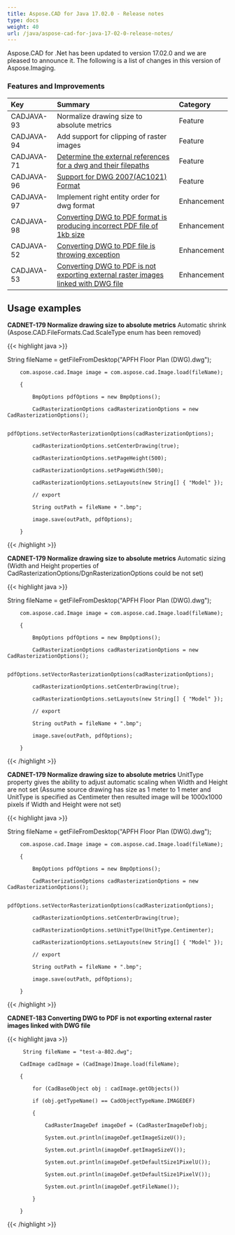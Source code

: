 ```yaml
---
title: Aspose.CAD for Java 17.02.0 - Release notes
type: docs
weight: 40
url: /java/aspose-cad-for-java-17-02-0-release-notes/
---
```


Aspose.CAD for .Net has been updated to version 17.02.0 and we are pleased to announce it.
The following is a list of changes in this version of Aspose.Imaging.

### **Features and Improvements**

|**Key**|**Summary**|**Category**|
| :- | :- | :- |
|CADJAVA-93|Normalize drawing size to absolute metrics|Feature|
|CADJAVA-94|Add support for clipping of raster images|Feature|
|CADJAVA-71|[Determine the external references for a dwg and their filepaths](https://forum.aspose.com/t/features-in-aspose-cad-and-possible-roadmap-for-additions/799)|Feature|
|CADJAVA-96|[Support for DWG 2007(AC1021) Format](https://forum.aspose.com/t/dwg-to-pdf-failed/4117)|Feature|
|CADJAVA-97|Implement right entity order for dwg format|Enhancement|
|CADJAVA-98|[Converting DWG to PDF format is producing incorrect PDF file of 1kb size](https://forum.aspose.com/t/convert-dwg-to-pdf-failed/820/1)|Enhancement|
|CADJAVA-52|[Converting DWG to PDF file is throwing exception](https://forum.aspose.com/t/pdf-result-seems-to-be-pixelated/812/1)|Enhancement|
|CADJAVA-53|[Converting DWG to PDF is not exporting external raster images linked with DWG file](https://forum.aspose.com/t/convert-a-dwg-to-pdf-with-included-external-references/815/1)|Enhancement|

## **Usage examples**

**CADNET-179 Normalize drawing size to absolute metrics**
Automatic shrink (Aspose.CAD.FileFormats.Cad.ScaleType enum has been removed)

{{< highlight java >}}

 String fileName = getFileFromDesktop("APFH Floor Plan (DWG).dwg");

        com.aspose.cad.Image image = com.aspose.cad.Image.load(fileName);

        {

            BmpOptions pdfOptions = new BmpOptions();

            CadRasterizationOptions cadRasterizationOptions = new CadRasterizationOptions();

            pdfOptions.setVectorRasterizationOptions(cadRasterizationOptions);

            cadRasterizationOptions.setCenterDrawing(true);

            cadRasterizationOptions.setPageHeight(500);

            cadRasterizationOptions.setPageWidth(500);

            cadRasterizationOptions.setLayouts(new String[] { "Model" });

            // export

            String outPath = fileName + ".bmp";

            image.save(outPath, pdfOptions);

        }

{{< /highlight >}}

**CADNET-179 Normalize drawing size to absolute metrics**
Automatic sizing (Width and Height properties of CadRasterizationOptions/DgnRasterizationOptions could be not set)

{{< highlight java >}}

 String fileName = getFileFromDesktop("APFH Floor Plan (DWG).dwg");

        com.aspose.cad.Image image = com.aspose.cad.Image.load(fileName);

        {

            BmpOptions pdfOptions = new BmpOptions();

            CadRasterizationOptions cadRasterizationOptions = new CadRasterizationOptions();

            pdfOptions.setVectorRasterizationOptions(cadRasterizationOptions);

            cadRasterizationOptions.setCenterDrawing(true);

            cadRasterizationOptions.setLayouts(new String[] { "Model" });

            // export

            String outPath = fileName + ".bmp";

            image.save(outPath, pdfOptions);

        }

{{< /highlight >}}

**CADNET-179 Normalize drawing size to absolute metrics**
UnitType property gives the ability to adjust automatic scaling when Width and Height are not set (Assume source drawing has size as 1 meter to 1 meter and UnitType is specified as Centimeter then resulted image will be 1000x1000 pixels if Width and Height were not set)

{{< highlight java >}}

 String fileName = getFileFromDesktop("APFH Floor Plan (DWG).dwg");

        com.aspose.cad.Image image = com.aspose.cad.Image.load(fileName);

        {

            BmpOptions pdfOptions = new BmpOptions();

            CadRasterizationOptions cadRasterizationOptions = new CadRasterizationOptions();

            pdfOptions.setVectorRasterizationOptions(cadRasterizationOptions);

            cadRasterizationOptions.setCenterDrawing(true);

            cadRasterizationOptions.setUnitType(UnitType.Centimenter);

            cadRasterizationOptions.setLayouts(new String[] { "Model" });

            // export

            String outPath = fileName + ".bmp";

            image.save(outPath, pdfOptions);

        }


{{< /highlight >}}

**CADNET-183 Converting DWG to PDF is not exporting external raster images linked with DWG file**

{{< highlight java >}}

         String fileName = "test-a-802.dwg";

        CadImage cadImage = (CadImage)Image.load(fileName);

        {

            for (CadBaseObject obj : cadImage.getObjects())

            if (obj.getTypeName() == CadObjectTypeName.IMAGEDEF)

            {

                CadRasterImageDef imageDef = (CadRasterImageDef)obj;

                System.out.println(imageDef.getImageSizeU());

                System.out.println(imageDef.getImageSizeV());

                System.out.println(imageDef.getDefaultSize1PixelU());

                System.out.println(imageDef.getDefaultSize1PixelV());

                System.out.println(imageDef.getFileName());

            }

        }

{{< /highlight >}}
